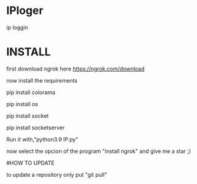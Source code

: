 # IPloger
ip loggin 

# INSTALL

first download ngrok here
https://ngrok.com/download

now install the requirements 

pip install colorama

pip install os

pip install socket

pip install socketserver

Run it with,"python3.9 IP.py"

now select the opcion of the program "install ngrok" and give me a star ;)

#HOW TO UPDATE

to update a repository only put "git pull"
